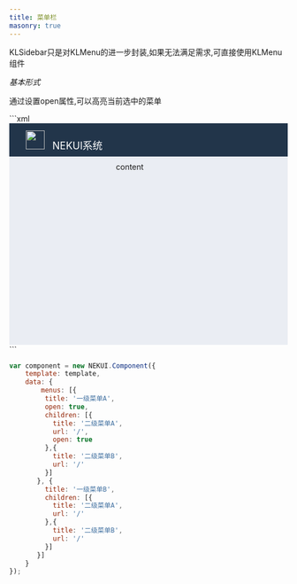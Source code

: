 ```yaml
---
title: 菜单栏
masonry: true
---
```


KLSidebar只是对KLMenu的进一步封装,如果无法满足需求,可直接使用KLMenu组件

<!-- demo_start -->
*基本形式*

通过设置open属性,可以高亮当前选中的菜单
<div class="m-example"></div>
<style>
    .m-example {
        font-family:Helvetica Neue,Helvetica,PingFang SC,Hiragino Sans GB,Microsoft YaHei,\\5FAE\8F6F\96C5\9ED1,Arial,sans-serif;
        overflow: hidden;
        padding: 0;
    }
    .demo-main {
        position:relative;
        height: 400px;
        background: #eaedf3;
    }
    .demo-head {
        box-sizing: border-box;
        height: 60px;
        background: #22354a;
        padding: 13px 30px;
        font-size: 18px;
        color: #fff;
    }
    .demo-body {
        position: absolute;
        left: 180px;
        top: 60px;
        bottom: 0;
        right: 0;
        padding: 10px 13px;
    }
</style>
```xml

<div class="demo-main">
    <div class="demo-head">
        <img src="//haitao.nos.netease.com/2fecfadc7d48464b90c2fe9b5d92412a.svg" width="34px" height="34px" style="margin-right:9px;" />
        NEKUI系统
    </div>
    <kl-sidebar menus={menus} bodyEl="j-body" />
    <div id="j-body" class="demo-body">
        <ui.card title="标题">
            content
        </ui.card>
    </div>
</div>
```

```javascript
var component = new NEKUI.Component({
    template: template,
    data: {
        menus: [{
         title: '一级菜单A',
         open: true,
         children: [{
           title: '二级菜单A',
           url: '/',
           open: true
         },{
           title: '二级菜单B',
           url: '/'
         }]
       }, {
         title: '一级菜单B',
         children: [{
           title: '二级菜单A',
           url: '/'
         },{
           title: '二级菜单B',
           url: '/'
         }]
       }]
    }
});
```
<!-- demo_end -->
